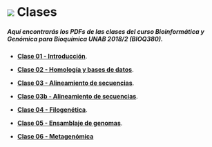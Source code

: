 # ![](https://github.com/bioinf-biotec/labs_bioinf/blob/master/images/presentation.png?raw=true) Clases

##### Aquí encontrarás los PDFs de las clases del curso Bioinformática y Genómica para Bioquímica UNAB 2018/2 (BIOQ380). 

- **[Clase 01 - Introducción](https://github.com/BIOQ380/Clases/raw/master/clase01.pdf)**.   

- **[Clase 02 - Homología y bases de datos](https://github.com/BIOQ380/Clases/raw/master/clase02.pdf)**. 

- **[Clase 03 - Alineamiento de secuencias](https://github.com/BIOQ380/Clases/raw/master/clase03.pdf)**.  

- **[Clase 03b - Alineamiento de secuencias](https://github.com/BIOQ380/Clases/raw/master/clase03b.pdf)**. 

- **[Clase 04 - Filogenética](https://github.com/BIOQ380/Clases/raw/master/clase04.pdf)**. 

- **[Clase 05 - Ensamblaje de genomas](https://github.com/BIOQ380/Clases/raw/master/clase05.pdf)**. 

- **[Clase 06 - Metagenómica](https://github.com/BIOQ380/Clases/raw/master/clase06.pdf)**


